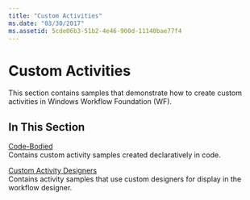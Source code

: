 ```yaml
---
title: "Custom Activities"
ms.date: "03/30/2017"
ms.assetid: 5cde06b3-51b2-4e46-900d-11140bae77f4
---
```

# Custom Activities
This section contains samples that demonstrate how to create custom activities in Windows Workflow Foundation (WF).  
  
## In This Section  
 [Code-Bodied](code-bodied.md)  
 Contains custom activity samples created declaratively in code.
  
 [Custom Activity Designers](custom-activity-designers.md)  
 Contains activity samples that use custom designers for display in the workflow designer.
